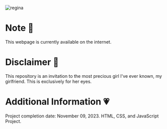 ![regina](https://github.com/feiryrej/feiryrej/assets/116869096/09e705f3-a62c-4b48-a866-507264e52da9)

# Note 🍥
This webpage is currently available on the internet.

# Disclaimer 🎀
This repository is an invitation to the most precious girl I've ever known, my girlfriend. This is exclusively for her eyes.
   
# Additional Information 💗
Project completion date: November 09, 2023.
HTML, CSS, and JavaScript Project.

